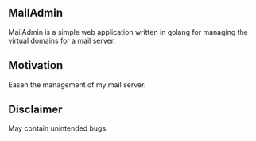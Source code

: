 ## MailAdmin

MailAdmin is a simple web application written in golang for managing
the virtual domains for a mail server.

## Motivation

Easen the management of my mail server.

## Disclaimer

May contain unintended bugs.
